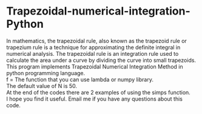 # Trapezoidal-numerical-integration-Python
In mathematics, the trapezoidal rule, also known as the trapezoid rule or trapezium rule is a technique for approximating the definite integral in numerical analysis. The trapezoidal rule is an integration rule used to calculate the area under a curve by dividing the curve into small trapezoids.
<br /> This program implements Trapezoidal Numerical Integration Method in python programming language.
<br /> f = The function that you can use lambda or numpy library. 
<br /> The default value of N is 50.
<br /> At the end of the codes there are 2 examples of using the simps function.
<br /> I hope you find it useful. Email me if you have any questions about this code.

